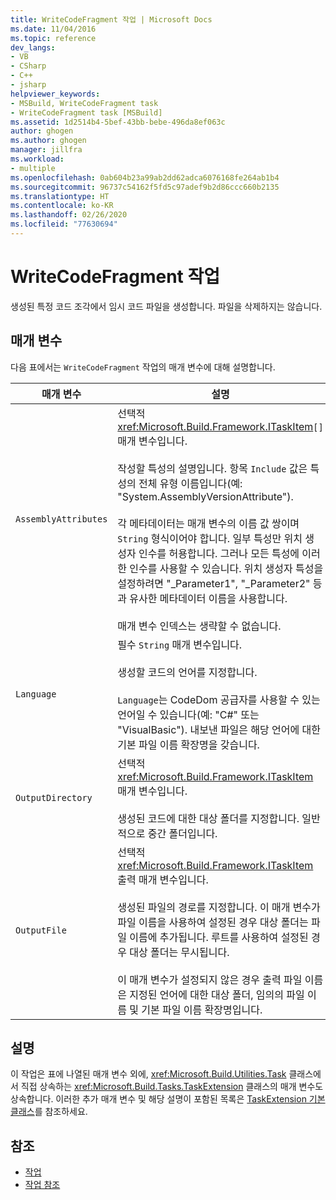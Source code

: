 ```yaml
---
title: WriteCodeFragment 작업 | Microsoft Docs
ms.date: 11/04/2016
ms.topic: reference
dev_langs:
- VB
- CSharp
- C++
- jsharp
helpviewer_keywords:
- MSBuild, WriteCodeFragment task
- WriteCodeFragment task [MSBuild]
ms.assetid: 1d2514b4-5bef-43bb-bebe-496da8ef063c
author: ghogen
ms.author: ghogen
manager: jillfra
ms.workload:
- multiple
ms.openlocfilehash: 0ab604b23a99ab2dd62adca6076168fe264ab1b4
ms.sourcegitcommit: 96737c54162f5fd5c97adef9b2d86ccc660b2135
ms.translationtype: HT
ms.contentlocale: ko-KR
ms.lasthandoff: 02/26/2020
ms.locfileid: "77630694"
---
```

# <a name="writecodefragment-task"></a>WriteCodeFragment 작업

생성된 특정 코드 조각에서 임시 코드 파일을 생성합니다. 파일을 삭제하지는 않습니다.

## <a name="parameters"></a>매개 변수

 다음 표에서는 `WriteCodeFragment` 작업의 매개 변수에 대해 설명합니다.

|매개 변수|설명|
|---------------|-----------------|
|`AssemblyAttributes`|선택적 <xref:Microsoft.Build.Framework.ITaskItem>`[]` 매개 변수입니다.<br /><br /> 작성할 특성의 설명입니다. 항목 `Include` 값은 특성의 전체 유형 이름입니다(예: "System.AssemblyVersionAttribute").<br /><br /> 각 메타데이터는 매개 변수의 이름 값 쌍이며 `String` 형식이어야 합니다. 일부 특성만 위치 생성자 인수를 허용합니다. 그러나 모든 특성에 이러한 인수를 사용할 수 있습니다. 위치 생성자 특성을 설정하려면 "_Parameter1", "_Parameter2" 등과 유사한 메타데이터 이름을 사용합니다.<br /><br /> 매개 변수 인덱스는 생략할 수 없습니다.|
|`Language`|필수 `String` 매개 변수입니다.<br /><br /> 생성할 코드의 언어를 지정합니다.<br /><br /> `Language`는 CodeDom 공급자를 사용할 수 있는 언어일 수 있습니다(예: "C#" 또는 "VisualBasic"). 내보낸 파일은 해당 언어에 대한 기본 파일 이름 확장명을 갖습니다.|
|`OutputDirectory`|선택적 <xref:Microsoft.Build.Framework.ITaskItem> 매개 변수입니다.<br /><br /> 생성된 코드에 대한 대상 폴더를 지정합니다. 일반적으로 중간 폴더입니다.|
|`OutputFile`|선택적 <xref:Microsoft.Build.Framework.ITaskItem> 출력 매개 변수입니다.<br /><br /> 생성된 파일의 경로를 지정합니다. 이 매개 변수가 파일 이름을 사용하여 설정된 경우 대상 폴더는 파일 이름에 추가됩니다. 루트를 사용하여 설정된 경우 대상 폴더는 무시됩니다.<br /><br /> 이 매개 변수가 설정되지 않은 경우 출력 파일 이름은 지정된 언어에 대한 대상 폴더, 임의의 파일 이름 및 기본 파일 이름 확장명입니다.|

## <a name="remarks"></a>설명

 이 작업은 표에 나열된 매개 변수 외에, <xref:Microsoft.Build.Utilities.Task> 클래스에서 직접 상속하는 <xref:Microsoft.Build.Tasks.TaskExtension> 클래스의 매개 변수도 상속합니다. 이러한 추가 매개 변수 및 해당 설명이 포함된 목록은 [TaskExtension 기본 클래스](../msbuild/taskextension-base-class.md)를 참조하세요.

## <a name="see-also"></a>참조

- [작업](../msbuild/msbuild-tasks.md)
- [작업 참조](../msbuild/msbuild-task-reference.md)
